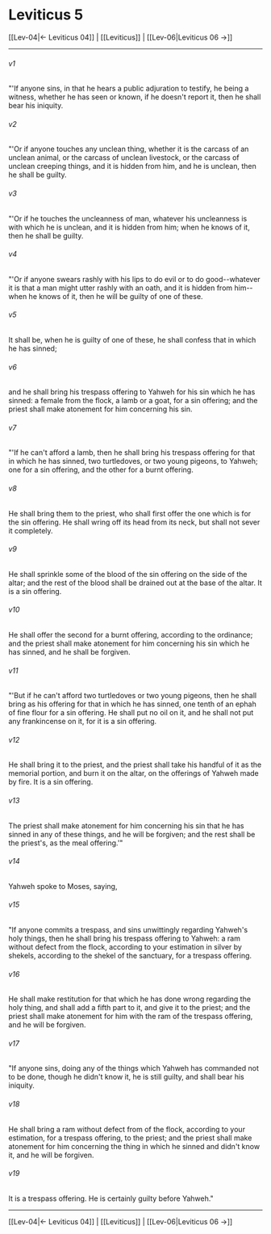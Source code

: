 # Leviticus 5

[[Lev-04|← Leviticus 04]] | [[Leviticus]] | [[Lev-06|Leviticus 06 →]]
***



###### v1 
"'If anyone sins, in that he hears a public adjuration to testify, he being a witness, whether he has seen or known, if he doesn't report it, then he shall bear his iniquity. 

###### v2 
"'Or if anyone touches any unclean thing, whether it is the carcass of an unclean animal, or the carcass of unclean livestock, or the carcass of unclean creeping things, and it is hidden from him, and he is unclean, then he shall be guilty. 

###### v3 
"'Or if he touches the uncleanness of man, whatever his uncleanness is with which he is unclean, and it is hidden from him; when he knows of it, then he shall be guilty. 

###### v4 
"'Or if anyone swears rashly with his lips to do evil or to do good--whatever it is that a man might utter rashly with an oath, and it is hidden from him--when he knows of it, then he will be guilty of one of these. 

###### v5 
It shall be, when he is guilty of one of these, he shall confess that in which he has sinned; 

###### v6 
and he shall bring his trespass offering to Yahweh for his sin which he has sinned: a female from the flock, a lamb or a goat, for a sin offering; and the priest shall make atonement for him concerning his sin. 

###### v7 
"'If he can't afford a lamb, then he shall bring his trespass offering for that in which he has sinned, two turtledoves, or two young pigeons, to Yahweh; one for a sin offering, and the other for a burnt offering. 

###### v8 
He shall bring them to the priest, who shall first offer the one which is for the sin offering. He shall wring off its head from its neck, but shall not sever it completely. 

###### v9 
He shall sprinkle some of the blood of the sin offering on the side of the altar; and the rest of the blood shall be drained out at the base of the altar. It is a sin offering. 

###### v10 
He shall offer the second for a burnt offering, according to the ordinance; and the priest shall make atonement for him concerning his sin which he has sinned, and he shall be forgiven. 

###### v11 
"'But if he can't afford two turtledoves or two young pigeons, then he shall bring as his offering for that in which he has sinned, one tenth of an ephah of fine flour for a sin offering. He shall put no oil on it, and he shall not put any frankincense on it, for it is a sin offering. 

###### v12 
He shall bring it to the priest, and the priest shall take his handful of it as the memorial portion, and burn it on the altar, on the offerings of Yahweh made by fire. It is a sin offering. 

###### v13 
The priest shall make atonement for him concerning his sin that he has sinned in any of these things, and he will be forgiven; and the rest shall be the priest's, as the meal offering.'" 

###### v14 
Yahweh spoke to Moses, saying, 

###### v15 
"If anyone commits a trespass, and sins unwittingly regarding Yahweh's holy things, then he shall bring his trespass offering to Yahweh: a ram without defect from the flock, according to your estimation in silver by shekels, according to the shekel of the sanctuary, for a trespass offering. 

###### v16 
He shall make restitution for that which he has done wrong regarding the holy thing, and shall add a fifth part to it, and give it to the priest; and the priest shall make atonement for him with the ram of the trespass offering, and he will be forgiven. 

###### v17 
"If anyone sins, doing any of the things which Yahweh has commanded not to be done, though he didn't know it, he is still guilty, and shall bear his iniquity. 

###### v18 
He shall bring a ram without defect from of the flock, according to your estimation, for a trespass offering, to the priest; and the priest shall make atonement for him concerning the thing in which he sinned and didn't know it, and he will be forgiven. 

###### v19 
It is a trespass offering. He is certainly guilty before Yahweh."

***
[[Lev-04|← Leviticus 04]] | [[Leviticus]] | [[Lev-06|Leviticus 06 →]]
